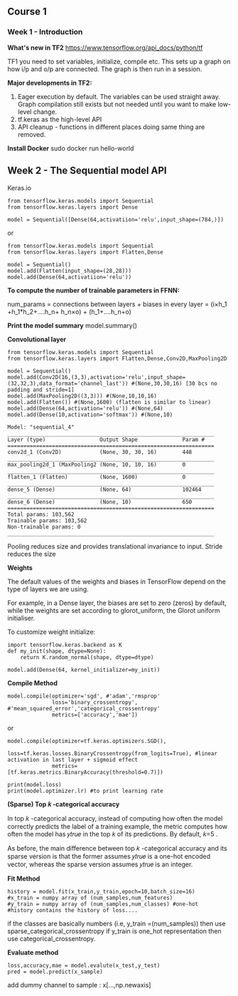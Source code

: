## Course 1 

### Week 1 - Introduction

**What's new in TF2** https://www.tensorflow.org/api_docs/python/tf

TF1 you need to set variables, initialize, compile etc. This sets up a graph on how i/p and o/p are connected. The graph is then run in a session.

**Major developments in TF2:**
1. Eager execution by default. The variables can be used straight away. Graph compilation still exists but not needed until you want to make low-level change.
2. tf.keras as the high-level API
3. API cleanup - functions in different places doing same thing are removed.

**Install Docker**
sudo docker run hello-world


## Week 2 - The Sequential model API

Keras.io

```
from tensorflow.keras.models import Sequential
from tensorflow.keras.layers import Dense

model = Sequential([Dense(64,activatiion='relu',input_shape=(784,)])
```
or

```
from tensorflow.keras.models import Sequential
from tensorflow.keras.layers import Flatten,Dense

model = Sequential()
model.add(Flatten(input_shape=(28,28)))
model.add(Dense(64,activatiion='relu'))
```
**To compute the number of trainable parameters in FFNN:**

num_params = connections between layers + biases in every layer
           = (i×h_1 +h_1*h_2+....h_n+ h_n×o) + (h_1+....h_n+o)
           
**Print the model summary**
model.summary()

**Convolutional layer**

```
from tensorflow.keras.models import Sequential
from tensorflow.keras.layers import Flatten,Dense,Conv2D,MaxPooling2D

model = Sequential()
model.add(Conv2D(16,(3,3),activation='relu',input_shape=(32,32,3),data_format='channel_last')) #(None,30,30,16) [30 bcs no padding and stride=1]
model.add(MaxPooling2D((3,3))) #(None,10,10,16)
model.add(Flatten()) #(None,1600) (flatten is similar to linear)
model.add(Dense(64,activation='relu')) #(None,64)
model.add(Dense(10,activation='softmax')) #(None,10)
```
```
Model: "sequential_4"
_________________________________________________________________
Layer (type)                 Output Shape              Param #   
=================================================================
conv2d_1 (Conv2D)            (None, 30, 30, 16)        448       
_________________________________________________________________
max_pooling2d_1 (MaxPooling2 (None, 10, 10, 16)        0         
_________________________________________________________________
flatten_1 (Flatten)          (None, 1600)              0         
_________________________________________________________________
dense_5 (Dense)              (None, 64)                102464    
_________________________________________________________________
dense_6 (Dense)              (None, 10)                650       
=================================================================
Total params: 103,562
Trainable params: 103,562
Non-trainable params: 0
_________________________________________________________________

```


Pooling reduces size and provides translational invariance to input.
Stride reduces the size

**Weights**

The default values of the weights and biases in TensorFlow depend on the type of layers we are using.

For example, in a Dense layer, the biases are set to zero (zeros) by default, while the weights are set according to glorot_uniform, the Glorot uniform initialiser.

To customize weight initialize:
```
import tensorflow.keras.backend as K
def my_init(shape, dtype=None):
    return K.random_normal(shape, dtype=dtype)

model.add(Dense(64, kernel_initializer=my_init))
```

**Compile Method**

```
model.compile(optimizer='sgd', #'adam','rmsprop' 
              loss='binary_crossentropy', #'mean_squared_error','categorical_crossentropy'
              metrics=['accuracy','mae'])
```

or 

```
model.compile(optimizer=tf.keras.optimizers.SGD(),
              loss=tf.keras.losses.BinaryCrossentropy(from_logits=True), #linear activation in last layer + sigmoid effect 
              metrics=[tf.keras.metrics.BinaryAccuracy(threshold=0.7)])
```

```
print(model.loss)
print(model.optimizer.lr) #to print learning rate
```

**(Sparse) Top  𝑘 -categorical accuracy**

In top  𝑘 -categorical accuracy, instead of computing how often the model correctly predicts the label of a training example, the metric computes how often the model has  𝑦𝑡𝑟𝑢𝑒  in the top  𝑘  of its predictions. By default,  𝑘=5 .

As before, the main difference between top  𝑘 -categorical accuracy and its sparse version is that the former assumes  𝑦𝑡𝑟𝑢𝑒  is a one-hot encoded vector, whereas the sparse version assumes  𝑦𝑡𝑟𝑢𝑒  is an integer.


**Fit Method**

```
history = model.fit(x_train,y_train,epoch=10,batch_size=16)
#x_train = numpy array of (num_samples,num_features)
#y_train = numpy array of (num_samples,num_classes) #one-hot 
#history contains the history of loss....
```
if the classes are basically numbers (i.e, y_train =(num_samples)) then use sparse_categorical_crossentropy if y_train is one_hot representation then use categorical_crossentropy. 


**Evaluate method**

```
loss,accuracy,mae = model.evalute(x_test,y_test)
pred = model.predict(x_sample)
```
add dummy channel to sample  :  x[...,np.newaxis]








